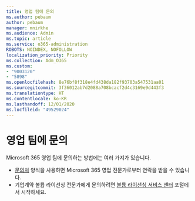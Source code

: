 ```yaml
---
title: 영업 팀에 문의
ms.author: pebaum
author: pebaum
manager: mnirkhe
ms.audience: Admin
ms.topic: article
ms.service: o365-administration
ROBOTS: NOINDEX, NOFOLLOW
localization_priority: Priority
ms.collection: Adm_O365
ms.custom:
- "9003120"
- "5898"
ms.openlocfilehash: 8e76bf8f318e4fd438da182f93703a547531aa01
ms.sourcegitcommit: 3f36012ab7d2088a708bcacf2d4c3169e9d443f3
ms.translationtype: HT
ms.contentlocale: ko-KR
ms.lasthandoff: 12/01/2020
ms.locfileid: "49529024"
---
```

# <a name="contact-the-sales-team"></a>영업 팀에 문의

Microsoft 365 영업 팀에 문의하는 방법에는 여러 가지가 있습니다.

- [문의처](https://go.microsoft.com/fwlink/p/?LinkId=518644&clcid=0x0409) 양식을 사용하면 Microsoft 365 영업 전문가로부터 연락을 받을 수 있습니다.
- 기업계약 볼륨 라이선싱 전문가에게 문의하려면  [볼륨 라이선싱 서비스 센터](https://go.microsoft.com/fwlink/p/?LinkId=329762) 포털에서 시작하세요.
